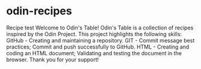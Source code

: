 # odin-recipes
Recipe test
Welcome to Odin's Table!
Odin's Table is a collection of recipes inspired by the Odin Project.
This project highlights the following skills:
    GitHub -
        Creating and maintaining a repository.
    GIT -
        Commit message best practices;
        Commit and push successfully to GitHub.
    HTML -
        Creating and coding an HTML document;
        Validating and testing the document in the browser.
Thank you for your support!
